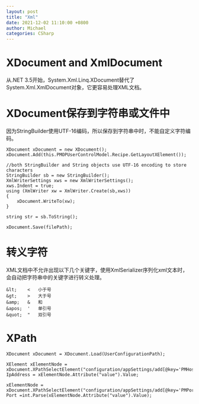```yaml
---
layout: post
title: "Xml"
date: 2021-12-02 11:10:00 +0800
author: Michael
categories: CSharp
---
```


# XDocument and XmlDocument
从.NET 3.5开始，System.Xml.Linq.XDocument替代了System.Xml.XmlDocument对象，它更容易处理XML文档。

# XDocument保存到字符串或文件中
因为StringBuilder使用UTF-16编码，所以保存到字符串中时，不能自定义字符编码。

    XDocument xDocument = new XDocument();
    xDocument.Add(this.PMOPUserControlModel.Recipe.GetLayoutXElement());

    //both StringBuilder and String objects use UTF-16 encoding to store characters
    StringBuilder sb = new StringBuilder();
    XmlWriterSettings xws = new XmlWriterSettings();
    xws.Indent = true;
    using (XmlWriter xw = XmlWriter.Create(sb,xws))
    {
        xDocument.WriteTo(xw);
    }

    string str = sb.ToString();

	xDocument.Save(filePath);

# 转义字符
XML文档中不允许出现以下几个关键字，使用XmlSerializer序列化xml文本时，会自动把字符串中的关键字进行转义处理。  

	&lt; 	<	小于号
	&gt;	>	大于号
	&amp;	&	和
	&apos;	'	单引号
	&quot;	"	双引号

# XPath

    XDocument xDocument = XDocument.Load(UserConfigurationPath);

    XElement xElementNode = xDocument.XPathSelectElement("configuration/appSettings/add[@key='PMHost']");
    IpAddress = xElementNode.Attribute("value").Value;

    xElementNode = xDocument.XPathSelectElement("configuration/appSettings/add[@key='PMPort']");
    Port =int.Parse(xElementNode.Attribute("value").Value);